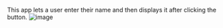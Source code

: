 This app lets a user enter their name and then displays it after clicking the button.
![image](https://github.com/user-attachments/assets/d2fca123-a74c-47c1-94d0-34e1c16461d5)
